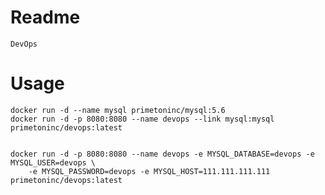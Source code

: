 # Readme

    DevOps
    
# Usage

    docker run -d --name mysql primetoninc/mysql:5.6
    docker run -d -p 8080:8080 --name devops --link mysql:mysql primetoninc/devops:latest


    docker run -d -p 8080:8080 --name devops -e MYSQL_DATABASE=devops -e MYSQL_USER=devops \
        -e MYSQL_PASSWORD=devops -e MYSQL_HOST=111.111.111.111 primetoninc/devops:latest

    
